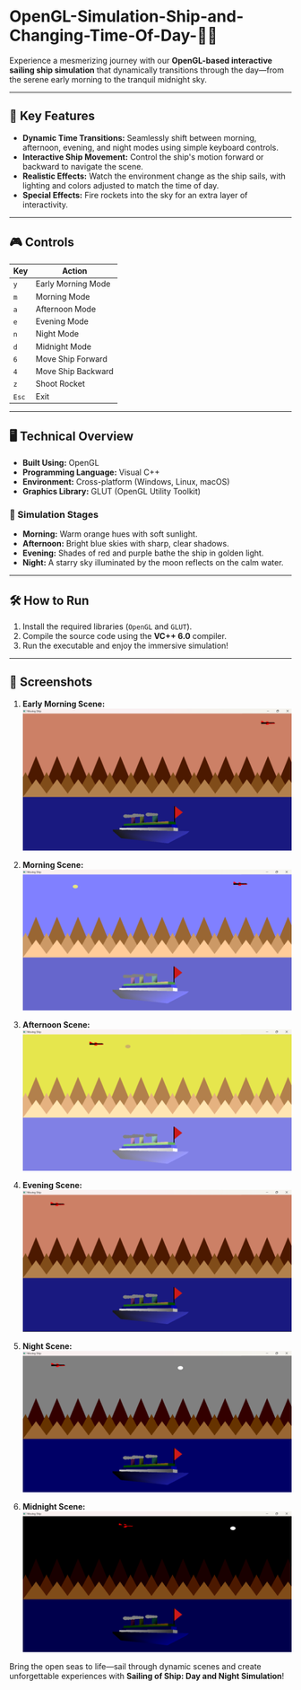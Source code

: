 # OpenGL-Simulation-Ship-and-Changing-Time-Of-Day-🌅🌌

Experience a mesmerizing journey with our **OpenGL-based interactive sailing ship simulation** that dynamically transitions through the day—from the serene early morning to the tranquil midnight sky.

---

## 🚀 Key Features

- **Dynamic Time Transitions:** Seamlessly shift between morning, afternoon, evening, and night modes using simple keyboard controls.
- **Interactive Ship Movement:** Control the ship's motion forward or backward to navigate the scene.
- **Realistic Effects:** Watch the environment change as the ship sails, with lighting and colors adjusted to match the time of day.
- **Special Effects:** Fire rockets into the sky for an extra layer of interactivity.

---

## 🎮 Controls

| Key | Action                          |
|-----|---------------------------------|
| `y` | Early Morning Mode              |
| `m` | Morning Mode                    |
| `a` | Afternoon Mode                  |
| `e` | Evening Mode                    |
| `n` | Night Mode                      |
| `d` | Midnight Mode                   |
| `6` | Move Ship Forward               |
| `4` | Move Ship Backward              |
| `z` | Shoot Rocket                    |
| `Esc` | Exit                          |

---

## 🖥️ Technical Overview

- **Built Using:** OpenGL
- **Programming Language:** Visual C++
- **Environment:** Cross-platform (Windows, Linux, macOS)
- **Graphics Library:** GLUT (OpenGL Utility Toolkit)

### 🎨 Simulation Stages
- **Morning:** Warm orange hues with soft sunlight.
- **Afternoon:** Bright blue skies with sharp, clear shadows.
- **Evening:** Shades of red and purple bathe the ship in golden light.
- **Night:** A starry sky illuminated by the moon reflects on the calm water.

---
## 🛠️ How to Run

1. Install the required libraries (`OpenGL` and `GLUT`).
2. Compile the source code using the **VC++ 6.0** compiler.
3. Run the executable and enjoy the immersive simulation!

---
## 📸 Screenshots

1. **Early Morning Scene:**
   ![Early Morning](Screenshots/Early%20Morning%20mode.png)

2. **Morning Scene:**
   ![Morning](Screenshots/Morning%20mode.png)

3. **Afternoon Scene:**
   ![Afternoon](Screenshots/Afternoon%20mood.png)

4. **Evening Scene:**
   ![Evening](Screenshots/Evening%20mood.png)

5. **Night Scene:**
   ![Night](Screenshots/Night%20mood.png)

6. **Midnight Scene:**
   ![Midnight](Screenshots/Midnight%20Mood.png)

Bring the open seas to life—sail through dynamic scenes and create unforgettable experiences with **Sailing of Ship: Day and Night Simulation**!
